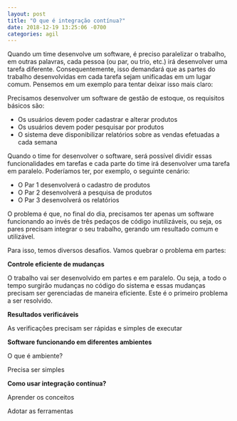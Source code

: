 ```yaml
---
layout: post
title: "O que é integração contínua?"
date: 2018-12-19 13:25:06 -0700
categories: agil
---
```


Quando um time desenvolve um software, é preciso paralelizar o trabalho, em outras palavras, cada pessoa (ou par, ou trio, etc.) irá
desenvolver uma tarefa diferente. Consequentemente, isso demandará que as partes do trabalho desenvolvidas em cada tarefa sejam unificadas
em um lugar comum. Pensemos em um exemplo para tentar deixar isso mais claro:

Precisamos desenvolver um software de gestão de estoque, os requisitos básicos são:

- Os usuários devem poder cadastrar e alterar produtos
- Os usuários devem poder pesquisar por produtos
- O sistema deve disponibilizar relatórios sobre as vendas efetuadas a cada semana

Quando o time for desenvolver o software, será possível dividir essas funcionalidades em tarefas e cada parte do time irá desenvolver uma
tarefa em paralelo. Poderíamos ter, por exemplo, o seguinte cenário:

- O Par 1 desenvolverá o cadastro de produtos
- O Par 2 desenvolverá a pesquisa de produtos
- O Par 3 desenvolverá os relatórios

O problema é que, no final do dia, precisamos ter apenas um software funcionando ao invés de três pedaços de código inutilizáveis, ou seja,
os pares precisam integrar o seu trabalho, gerando um resultado comum e utilizável.

Para isso, temos diversos desafios. Vamos quebrar o problema em partes:

__Controle eficiente de mudanças__

O trabalho vai ser desenvolvido em partes e em paralelo. Ou seja, a todo o tempo surgirão mudanças no código do sistema e essas mudanças
precisam ser gerenciadas de maneira eficiente. Este é o primeiro problema a ser resolvido.

__Resultados verificáveis__

As verificações precisam ser rápidas e simples de executar

__Software funcionando em diferentes ambientes__

O que é ambiente?

Precisa ser simples

__Como usar integração contínua?__

Aprender os conceitos

Adotar as ferramentas

